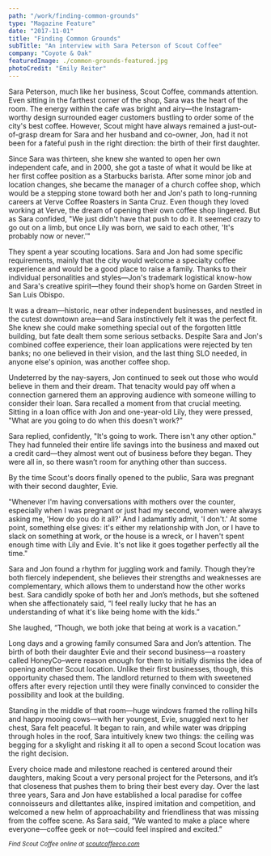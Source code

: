 ```yaml
---
path: "/work/finding-common-grounds"
type: "Magazine Feature"
date: "2017-11-01"
title: "Finding Common Grounds"
subTitle: "An interview with Sara Peterson of Scout Coffee"
company: "Coyote & Oak"
featuredImage: ./common-grounds-featured.jpg
photoCredit: "Emily Reiter"
---
```


Sara Peterson, much like her business, Scout Coffee, commands attention. Even sitting in the farthest corner of the shop, Sara was the heart of the room. The energy within the cafe was bright and airy—the Instagram-worthy design surrounded eager customers bustling to order some of the city's best coffee. However, Scout might have always remained a just-out-of-grasp dream for Sara and her husband and co-owner, Jon, had it not been for a fateful push in the right direction: the birth of their first daughter.

Since Sara was thirteen, she knew she wanted to open her own independent cafe, and in 2000, she got a taste of what it would be like at her first coffee position as a Starbucks barista. After some minor job and location changes, she became the manager of a church coffee shop, which would be a stepping stone toward both her and Jon's path to long-running careers at Verve Coffee Roasters in Santa Cruz. Even though they loved working at Verve, the dream of opening their own coffee shop lingered. But as Sara confided, "We just didn't have that push to do it. It seemed crazy to go out on a limb, but once Lily was born, we said to each other, 'It's probably now or never.'"

They spent a year scouting locations. Sara and Jon had some specific requirements, mainly that the city would welcome a specialty coffee experience and would be a good place to raise a family. Thanks to their individual personalities and styles—Jon's trademark logistical know-how and Sara's creative spirit—they found their shop’s home on Garden Street in San Luis Obispo.

It was a dream—historic, near other independent businesses, and nestled in the cutest downtown area—and Sara instinctively felt it was the perfect fit. She knew she could make something special out of the forgotten little building, but fate dealt them some serious setbacks. Despite Sara and Jon's combined coffee experience, their loan applications were rejected by ten banks; no one believed in their vision, and the last thing SLO needed, in anyone else's opinion, was another coffee shop.

Undeterred by the nay-sayers, Jon continued to seek out those who would believe in them and their dream. That tenacity would pay off when a connection garnered them an approving audience with someone willing to consider their loan. Sara recalled a moment from that crucial meeting. Sitting in a loan office with Jon and one-year-old Lily, they were pressed, "What are you going to do when this doesn't work?"

Sara replied, confidently, "It's going to work. There isn't any other option." They had funneled their entire life savings into the business and maxed out a credit card—they almost went out of business before they began. They were all in, so there wasn’t room for anything other than success.

By the time Scout's doors finally opened to the public, Sara was pregnant with their second daughter, Evie.

"Whenever I'm having conversations with mothers over the counter, especially when I was pregnant or just had my second, women were always asking me, 'How do you do it all?'
And I adamantly admit, 'I don't.' At some point, something else gives: it's either my relationship with Jon, or I have to slack on something at work, or the house is a wreck, or I haven't spent enough time with Lily and Evie. It's not like it goes together perfectly all the time."

Sara and Jon found a rhythm for juggling work and family. Though they’re both fiercely independent, she believes their strengths and weaknesses are complementary, which allows them to understand how the other works best. Sara candidly spoke of both her and Jon’s methods, but she softened when she affectionately said, “I feel really lucky that he has an understanding of what it's like being home with the kids.”

She laughed, “Though, we both joke that being at work is a vacation.”

Long days and a growing family consumed Sara and Jon’s attention. The birth of both their daughter Evie and their second business—a roastery called HoneyCo–were reason enough for them to initially dismiss the idea of opening another Scout location. Unlike their first businesses, though, this opportunity chased them. The landlord returned to them with sweetened offers after every rejection until they were finally convinced to consider the possibility and look at the building.

Standing in the middle of that room—huge windows framed the rolling hills and happy mooing cows—with her youngest, Evie, snuggled next to her chest, Sara felt peaceful. It began to rain, and while water was dripping through holes in the roof, Sara intuitively knew two things: the ceiling was begging for a skylight and risking it all to open a second Scout location was the right decision.

Every choice made and milestone reached is centered around their daughters, making Scout a very personal project for the Petersons, and it’s that closeness that pushes them to bring their best every day. Over the last three years, Sara and Jon have established a local paradise for coffee connoisseurs and dilettantes alike, inspired imitation and competition, and welcomed a new helm of approachability and friendliness that was missing from the coffee scene. As Sara said, “We wanted to make a place where everyone—coffee geek or not—could feel inspired and excited.”

<small><em>Find Scout Coffee online at <a rel="noopener noreferrer" target="_blank" href="https://www.scoutcoffeeco.com/">scoutcoffeeco.com</a></em></small>
